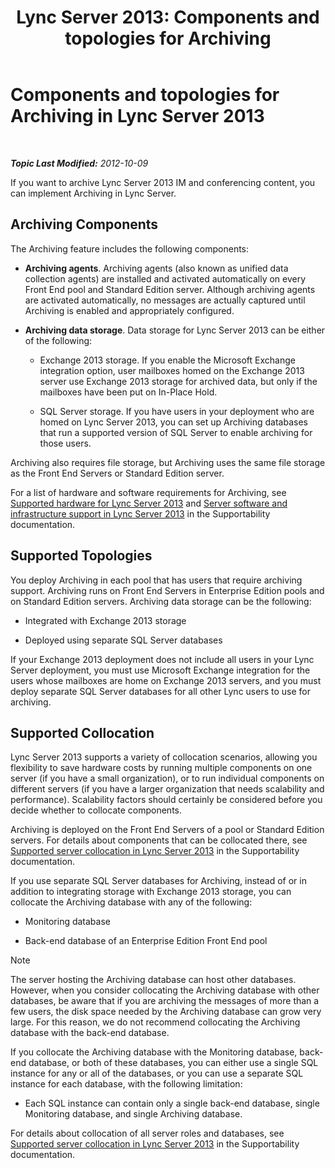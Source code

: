 ﻿---
title: 'Lync Server 2013: Components and topologies for Archiving'
TOCTitle: Components and topologies for Archiving
ms:assetid: 5893063d-a44a-4034-aba9-cbe883ecf710
ms:mtpsurl: https://technet.microsoft.com/en-us/library/JJ204916(v=OCS.15)
ms:contentKeyID: 48184213
ms.date: 07/23/2014
mtps_version: v=OCS.15
---

<div data-xmlns="http://www.w3.org/1999/xhtml">

<div class="topic" data-xmlns="http://www.w3.org/1999/xhtml" data-msxsl="urn:schemas-microsoft-com:xslt" data-cs="http://msdn.microsoft.com/en-us/">

<div data-asp="http://msdn2.microsoft.com/asp">

# Components and topologies for Archiving in Lync Server 2013

</div>

<div id="mainSection">

<div id="mainBody">

<span> </span>

_**Topic Last Modified:** 2012-10-09_

If you want to archive Lync Server 2013 IM and conferencing content, you can implement Archiving in Lync Server.

<div>

## Archiving Components

The Archiving feature includes the following components:

  - **Archiving agents**. Archiving agents (also known as unified data collection agents) are installed and activated automatically on every Front End pool and Standard Edition server. Although archiving agents are activated automatically, no messages are actually captured until Archiving is enabled and appropriately configured.

  - **Archiving data storage**. Data storage for Lync Server 2013 can be either of the following:
    
      - Exchange 2013 storage. If you enable the Microsoft Exchange integration option, user mailboxes homed on the Exchange 2013 server use Exchange 2013 storage for archived data, but only if the mailboxes have been put on In-Place Hold.
    
      - SQL Server storage. If you have users in your deployment who are homed on Lync Server 2013, you can set up Archiving databases that run a supported version of SQL Server to enable archiving for those users.

Archiving also requires file storage, but Archiving uses the same file storage as the Front End Servers or Standard Edition server.

For a list of hardware and software requirements for Archiving, see [Supported hardware for Lync Server 2013](lync-server-2013-supported-hardware.md) and [Server software and infrastructure support in Lync Server 2013](lync-server-2013-server-software-and-infrastructure-support.md) in the Supportability documentation.

</div>

<div>

## Supported Topologies

You deploy Archiving in each pool that has users that require archiving support. Archiving runs on Front End Servers in Enterprise Edition pools and on Standard Edition servers. Archiving data storage can be the following:

  - Integrated with Exchange 2013 storage

  - Deployed using separate SQL Server databases

If your Exchange 2013 deployment does not include all users in your Lync Server deployment, you must use Microsoft Exchange integration for the users whose mailboxes are home on Exchange 2013 servers, and you must deploy separate SQL Server databases for all other Lync users to use for archiving.

</div>

<div>

## Supported Collocation

Lync Server 2013 supports a variety of collocation scenarios, allowing you flexibility to save hardware costs by running multiple components on one server (if you have a small organization), or to run individual components on different servers (if you have a larger organization that needs scalability and performance). Scalability factors should certainly be considered before you decide whether to collocate components.

Archiving is deployed on the Front End Servers of a pool or Standard Edition servers. For details about components that can be collocated there, see [Supported server collocation in Lync Server 2013](lync-server-2013-supported-server-collocation.md) in the Supportability documentation.

If you use separate SQL Server databases for Archiving, instead of or in addition to integrating storage with Exchange 2013 storage, you can collocate the Archiving database with any of the following:

  - Monitoring database

  - Back-end database of an Enterprise Edition Front End pool

<div>


> [!NOTE]  
> The server hosting the Archiving database can host other databases. However, when you consider collocating the Archiving database with other databases, be aware that if you are archiving the messages of more than a few users, the disk space needed by the Archiving database can grow very large. For this reason, we do not recommend collocating the Archiving database with the back-end database.



</div>

If you collocate the Archiving database with the Monitoring database, back-end database, or both of these databases, you can either use a single SQL instance for any or all of the databases, or you can use a separate SQL instance for each database, with the following limitation:

  - Each SQL instance can contain only a single back-end database, single Monitoring database, and single Archiving database.

For details about collocation of all server roles and databases, see [Supported server collocation in Lync Server 2013](lync-server-2013-supported-server-collocation.md) in the Supportability documentation.

</div>

</div>

<span> </span>

</div>

</div>

</div>

